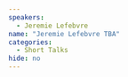 ```yaml
---
speakers:
  - Jeremie Lefebvre
name: "Jeremie Lefebvre TBA"
categories:
  - Short Talks
hide: no
---
```


